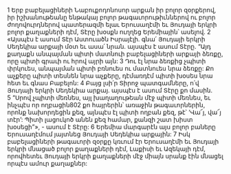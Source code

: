 1 Երբ բաբելացիների Նաբուքոդոնոսոր արքան իր բոլոր զօրքերով, իր իշխանութեանը ենթակայ բոլոր թագաւորութիւններով ու բոլոր ժողովուրդներով պատերազմի ելաւ Երուսաղէմի եւ Յուդայի երկրի բոլոր քաղաքների դէմ, Տէրը խօսքն ուղղեց Երեմիային՝ ասելով.
2 «Այսպէս է ասում Տէր Աստուածն Իսրայէլի. գնա՛ Յուդայի երկրի Սեդեկիա արքայի մօտ եւ ասա՛ նրան. այսպէս է ասում Տէրը. “Այդ քաղաքն անպայման պիտի մատնուի բաբելացիների արքայի ձեռքը, որը պիտի գրաւի ու հրով այրի այն: 3 Դու էլ նրա ձեռքից չպիտի փրկուես, անպայման պիտի բռնուես ու մատնուես նրա ձեռքը: Քո աչքերը պիտի տեսնեն նրա աչքերը, դէմառդէմ պիտի խօսես նրա հետ եւ գնաս Բաբելոն: 4 Բայց լսի՛ր Տիրոջ պատգամները, ո՛վ Յուդայի երկրի Սեդեկիա արքայ. այսպէս է ասում Տէրը քո մասին. 5 “Սրով չպիտի մեռնես, այլ խաղաղութեան մէջ պիտի մեռնես, եւ ինչպէս որ ողբացին802 քո հայրերին՝ առաջին թագաւորներին, որոնք նախորդեցին քեզ, այնպէս էլ պիտի ողբան քեզ, թէ՝ ‘Վա՜յ, վա՜յ տէր’: Պիտի լացուկոծ անեն քեզ համար, քանզի շատ խիստ խօսեցի”», - ասում է Տէրը:
6 Երեմիա մարգարէն այս բոլոր բաները Երուսաղէմում յայտնեց Յուդայի Սեդեկիա արքային: 7 Իսկ բաբելացիների թագաւորի զօրքը կռւում էր Երուսաղէմի եւ Յուդայի երկրի մնացած բոլոր քաղաքների դէմ, Լաքիսի եւ Ազեկայի դէմ, որովհետեւ Յուդայի երկրի քաղաքների մէջ միայն սրանք էին մնացել որպէս ամուր քաղաքներ:
